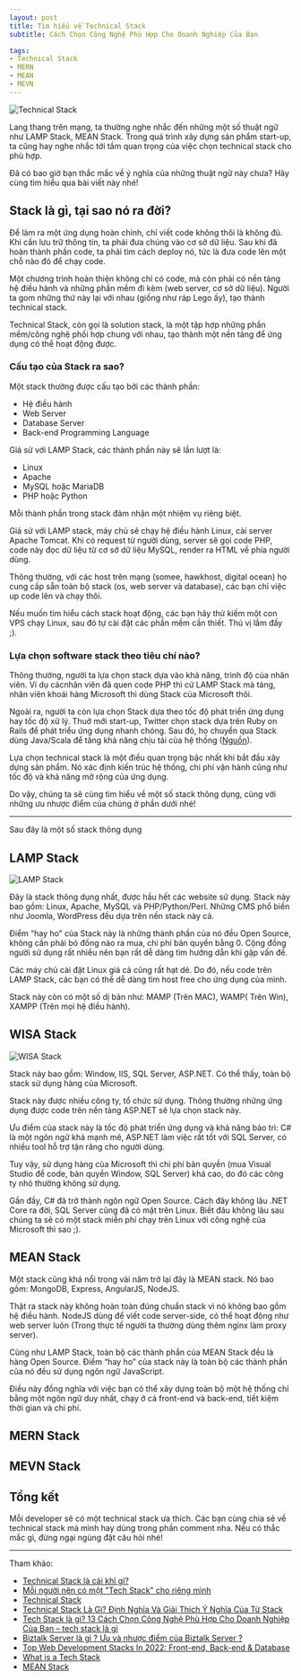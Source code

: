 ```yaml
---
layout: post
title: Tìm hiểu về Technical Stack
subtitle: Cách Chọn Công Nghệ Phù Hợp Cho Doanh Nghiệp Của Bạn

tags:
- Technical Stack
- MERN
- MEAN
- MEVN
---
```


![Technical Stack](https://boxxv.github.io/img/2022/d4e7f08b71cf52785843342351f223f1.png "Technical Stack")

Lang thang trên mạng, ta thường nghe nhắc đến những một số thuật ngữ như LAMP Stack, MEAN Stack. Trong quá trình xây dựng sản phẩm start-up, ta cũng hay nghe nhắc tới tầm quan trọng của việc chọn technical stack cho phù hợp.

Đã có bao giờ bạn thắc mắc về ý nghĩa của những thuật ngữ này chưa? Hãy cùng tìm hiểu qua bài viết này nhé!

## Stack là gì, tại sao nó ra đời?

Để làm ra một ứng dụng hoàn chỉnh, chỉ viết code không thôi là không đủ. Khi cần lưu trữ thông tin, ta phải đưa chúng vào cơ sở dữ liệu. Sau khi đã hoàn thành phần code, ta phải tìm cách deploy nó, tức là đưa code lên một chỗ nào đó để chạy code.

Một chương trình hoàn thiện không chỉ có code, mà còn phải có nền tảng hệ điều hành và những phần mềm đi kèm (web server, cơ sở dữ liệu). Người ta gom những thứ này lại với nhau (giống như ráp Lego ấy), tạo thành technical stack.

Technical Stack, còn gọi là solution stack, là một tập hợp những phần mềm/công nghệ phối hợp chung với nhau, tạo thành một nền tảng để ứng dụng có thể hoạt động được.


### Cấu tạo của Stack ra sao?

Một stack thường được cấu tạo bởi các thành phần:
- Hệ điều hành
- Web Server
- Database Server
- Back-end Programming Language

Giả sử với LAMP Stack, các thành phần này sẽ lần lượt là:
- Linux
- Apache
- MySQL hoặc  MariaDB
- PHP hoặc Python

Mỗi thành phần trong stack đảm nhận một nhiệm vụ riêng biệt.

Giả sử với LAMP stack, máy chủ sẽ chạy hệ điều hành Linux, cài server Apache Tomcat. Khi có request từ người dùng, server sẽ gọi code PHP, code này đọc dữ liệu từ cơ sở dữ liệu MySQL, render ra HTML về phía người dùng.

Thông thường, với các host trên mạng (somee, hawkhost, digital ocean) họ cung cấp sẵn toàn bộ stack (os, web server và database), các bạn chỉ việc up code lên và chạy thôi.

Nếu muốn tìm hiểu cách stack hoạt động, các bạn hãy thử kiếm một con VPS chạy Linux, sau đó tự cài đặt các phần mềm cần thiết. Thú vị lắm đấy ;).


### Lựa chọn software stack theo tiêu chí nào?

Thông thường, người ta lựa chọn stack dựa vào khả năng, trình độ của nhân viên. Ví dụ  cácnhân viên đã quen code PHP thì cứ LAMP Stack mà táng, nhân viên khoái hàng Microsoft thì dùng Stack của Microsoft thôi.

Ngoài ra, người ta còn lựa chọn Stack dựa theo tốc độ phát triển ứng dụng hay tốc độ xử lý. Thuở mới start-up, Twitter chọn stack dựa trên Ruby on Rails để phát triểu ứng dụng nhanh chóng. Sau đó, họ chuyển qua Stack dùng Java/Scala để tăng khả năng chịu tải của hệ thống ([Nguồn](https://www.theregister.co.uk/2012/11/08/twitter_epic_traffic_saved_by_java/)).

Lựa chọn technical stack là một điều quan trọng bậc nhất khi bắt đầu xây dựng sản phẩm. Nó xác định kiến trúc hệ thống, chi phí vận hành cũng như tốc độ và khả năng mở rộng của ứng dụng.

Do vậy, chúng ta sẽ cùng tìm hiểu về một số stack thông dụng, cùng với những ưu nhược điểm của chúng ở phần dưới nhé!

-----

Sau đây là một số stack thông dụng

## LAMP Stack

![LAMP Stack](https://boxxv.github.io/img/2022/lamp.jpg "LAMP Stack")

Đây là stack thông dụng nhất, được hầu hết các website sử dụng. Stack này bao gồm: Linux, Apache, MySQL và PHP/Python/Perl. Những CMS phổ biến như Joomla, WordPress đều dựa trên nền stack này cả.

Điểm “hay ho” của Stack này là những thành phần của nó đều Open Source, không cần phải bỏ đồng nào ra mua, chi phí bản quyền bằng 0. Cộng đồng người sử dụng rất nhiều nên bạn rất dễ dàng tìm hướng dẫn khi gặp vấn đề.

Các máy chủ cài đặt Linux giá cả cũng rất hạt dẻ. Do đó, nếu code trên LAMP Stack, các bạn có thể dễ dàng tìm host free cho ứng dụng của mình.

Stack này còn có một số dị bản như: MAMP (Trên MAC), WAMP( Trên Win), XAMPP (Trên mọi hệ điều hành).


## WISA Stack

![WISA Stack](https://boxxv.github.io/img/2022/LAMP-Stack-vs.-WISA-Stack.jpg "WISA Stack")

Stack này bao gồm: Window, IIS, SQL Server, ASP.NET. Có thể thấy, toàn bộ stack sử dụng hàng của Microsoft.

Stack này được nhiều công ty, tổ chức sử dụng. Thông thường những ứng dụng được code trên nền tảng ASP.NET sẽ lựa chọn stack này.

Ưu điểm của stack này là tốc độ phát triển ứng dụng và khả năng bảo trì: C# là một ngôn ngữ khá mạnh mẽ, ASP.NET làm việc rất tốt với SQL Server, có nhiều tool hỗ trợ tận răng cho người dùng.

Tuy vậy, sử dụng hàng của Microsoft thì chi phí bản quyền (mua Visual Studio để code, bản quyền Window, SQL Server) khá cao, do đó các công ty nhỏ thường không sử dụng.

Gần đầy, C# đã trở thành ngôn ngữ Open Source. Cách đây không lâu .NET Core ra đời, SQL Server cũng đã có mặt trên Linux. Biết đâu không lâu sau chúng ta sẽ có một stack miễn phí chạy trên Linux với công nghệ của Microsoft thì sao ;).


## MEAN Stack

Một stack cũng khá nổi trong vài năm trở lại đây là MEAN stack. Nó bao gồm: MongoDB, Express, AngularJS, NodeJS.

Thật ra stack này không hoàn toàn đúng chuẩn stack vì nó không bao gồm hệ điều hành. NodeJS dùng để viết code server-side, có thể hoạt động như web server luôn (Trong thực tế người ta thường dùng thêm nginx làm proxy server).

Cũng như LAMP Stack, toàn bộ các thành phần của MEAN Stack đều là hàng Open Source. Điểm “hay ho” của stack này là toàn bộ các thành phần của nó đều sử dụng ngôn ngữ JavaScript.

Điều này đồng nghĩa với việc bạn có thể xây dựng toàn bộ một hệ thống chỉ bằng một ngôn ngữ duy nhất, chạy ở cả front-end và back-end, tiết kiệm thời gian và chi phí.

## MERN Stack



## MEVN Stack


## Tổng kết

Mỗi developer sẽ có một technical stack ưa thích. Các bạn cùng chia sẻ về technical stack mà mình hay dùng trong phần comment nha. Nếu có thắc mắc gì, đừng ngại ngùng đặt câu hỏi nhé!

-----
Tham khảo:
- [Technical Stack là cái khỉ gì?](https://toidicodedao.com/2017/05/23/giai-thich-technical-stack-la-gi/)
- [Mỗi người nên có một "Tech Stack" cho riêng mình](https://www.goccuachung.com/moi-nguoi-nen-co-mot-tech-stack-cho-rieng-minh/)
- [Technical Stack](https://hoangtung.blog/2019/06/20/technical-stack/)
- [Technical Stack Là Gì? Định Nghĩa Và Giải Thích Ý Nghĩa Của Từ Stack](https://ingoa.info/tech-stack-la-gi-1640010386/)
- [Tech Stack là gì? 13 Cách Chọn Công Nghệ Phù Hợp Cho Doanh Nghiệp Của Bạn – tech stack là gì](https://phptravels.vn/tech-stack-la-gi-13-cach-chon-cong-nghe-phu-hop-cho-doanh-nghiep-cua-ban-tech-stack-la-gi/)
- [Biztalk Server là gì ? Ưu và nhược điểm của Biztalk Server ?](https://viblo.asia/p/biztalk-server-la-gi-uu-va-nhuoc-diem-cua-biztalk-server-GrLZDkDOKk0)
- [Top Web Development Stacks In 2022: Front-end, Back-end & Database](https://www.angularminds.com/blog/article/top-web-development-stack-for-developers.html)
- [What is a Tech Stack](https://www.apxor.com/blog/what-is-a-tech-stack)
- [MEAN Stack](https://onexlab-io.medium.com/mean-stack-bd3f479f426)